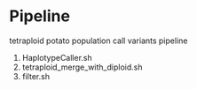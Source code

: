 # Pipeline
tetraploid potato population call variants pipeline

1. HaplotypeCaller.sh
2. tetraploid_merge_with_diploid.sh
3. filter.sh




